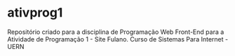 # ativprog1
 Repositório criado para a disciplina de Programação Web Front-End para a Atividade de Programação 1 - Site Fulano.
 Curso de Sistemas Para Internet -UERN
